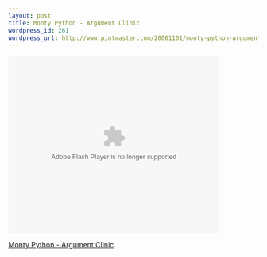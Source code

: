 ```yaml
--- 
layout: post
title: Monty Python - Argument Clinic
wordpress_id: 261
wordpress_url: http://www.pintmaster.com/20061101/monty-python-argument-clinic/
---
```

<object width='425' height='357'><param name='movie' value='http://www.jibjab.com/watch/224357'></param><param name='wmode' value='transparent'></param><embed src='http://www.jibjab.com/watch/224357' type='application/x-shockwave-flash' wmode='transparent' width='425' height='357'></embed></object><div><a href='http://www.jibjab.com/jokebox/jokebox/jibjab/id/224357/jokeid/66716'>Monty Python - Argument Clinic</a></div>
